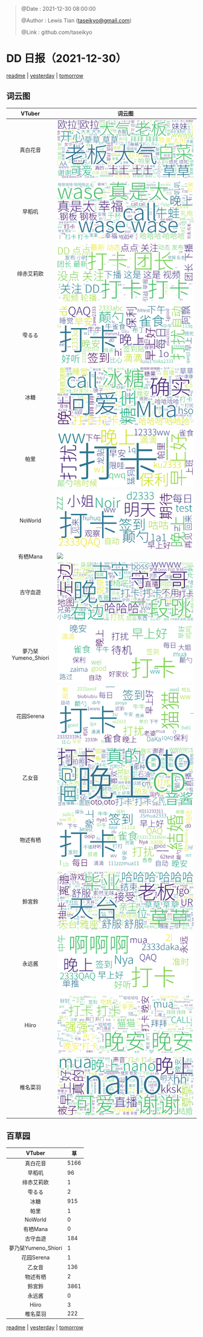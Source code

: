 > @Date    : 2021-12-30 08:00:00
>
> @Author  : Lewis Tian (taseikyo@gmail.com)
>
> @Link    : github.com/taseikyo

# DD 日报（2021-12-30）

[readme](../README.md) | [yesterday](2021-12-29.md) | [tomorrow](2021-12-31.md)

## 词云图

|VTuber|词云图|
|:-:|-|
|真白花音|![](../../images/daily/21402309_2021-12-30_purge_wordcloud.png)|
|早稻叽|![](../../images/daily/41682_2021-12-30_purge_wordcloud.png)|
|绯赤艾莉欧|![](../../images/daily/21396545_2021-12-30_purge_wordcloud.png)|
|雫るる|![](../../images/daily/21013446_2021-12-30_purge_wordcloud.png)|
|冰糖|![](../../images/daily/876396_2021-12-30_purge_wordcloud.png)|
|帕里|![](../../images/daily/4895312_2021-12-30_purge_wordcloud.png)|
|NoWorld|![](../../images/daily/21448649_2021-12-30_purge_wordcloud.png)|
|有栖Mana|![](../../images/daily/6542258_2021-12-30_purge_wordcloud.png)|
|古守血遊|![](../../images/daily/8725120_2021-12-30_purge_wordcloud.png)|
|夢乃栞Yumeno_Shiori|![](../../images/daily/14052636_2021-12-30_purge_wordcloud.png)|
|花园Serena|![](../../images/daily/14327465_2021-12-30_purge_wordcloud.png)|
|乙女音|![](../../images/daily/21320551_2021-12-30_purge_wordcloud.png)|
|物述有栖|![](../../images/daily/21449083_2021-12-30_purge_wordcloud.png)|
|鈴宮鈴|![](../../images/daily/21685677_2021-12-30_purge_wordcloud.png)|
|永远酱|![](../../images/daily/21701071_2021-12-30_purge_wordcloud.png)|
|Hiiro|![](../../images/daily/21919321_2021-12-30_purge_wordcloud.png)|
|椎名菜羽|![](../../images/daily/22347054_2021-12-30_purge_wordcloud.png)|

## 百草园

|VTuber|草|
|:-:|-|
|真白花音|5166|
|早稻叽|96|
|绯赤艾莉欧|1|
|雫るる|2|
|冰糖|915|
|帕里|1|
|NoWorld|0|
|有栖Mana|0|
|古守血遊|184|
|夢乃栞Yumeno_Shiori|1|
|花园Serena|1|
|乙女音|136|
|物述有栖|2|
|鈴宮鈴|3861|
|永远酱|0|
|Hiiro|3|
|椎名菜羽|222|

[readme](../README.md) | [yesterday](2021-12-29.md) | [tomorrow](2021-12-31.md)
